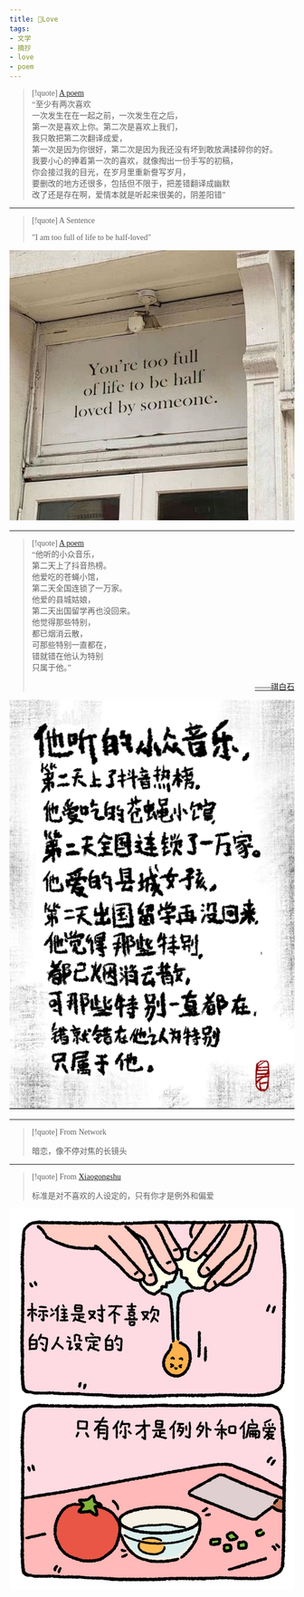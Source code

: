 ```yaml
---
title: 🌸Love
tags:
- 文学
- 摘抄
- love
- poem
---
```


  <style>
    p {
        font-family: Source Sans Pro, SimSun;
        font-variant-east-asian: traditional;
    }

    a {
        font-family: Source Sans Pro, SimSun;
        font-variant-east-asian: traditional;
    }
  </style>

  > [!quote] 
> [A poem](https://www.bilibili.com/video/BV1V24y1x7Nh/?buvid=YF4AFCFA7E0887094E329B9A6FADF98BF343&is_story_h5=false&mid=B1quk6Mlu6tnRY8zjwxWeg%3D%3D&p=1&plat_id=116&share_from=ugc&share_medium=iphone&share_plat=ios&share_session_id=4AD8E5F4-D617-499B-9C19-D5897A7EB825&share_source=QQ&share_tag=s_i&timestamp=1679378304&unique_k=tXa4xdJ&up_id=315154029&vd_source=c47136abc78922800b17d6ce79d6e19f) <br>
> “至少有两次喜欢<br>
> 一次发生在在一起之前，一次发生在之后，<br>
> 第一次是喜欢上你。第二次是喜欢上我们，<br>
> 我只敢把第二次翻译成爱，<br>
> 第一次是因为你很好，第二次是因为我还没有坏到敢放满揉碎你的好。<br>
> 我要小心的捧着第一次的喜欢，就像掏出一份手写的初稿，<br>
> 你会接过我的目光，在岁月里重新誊写岁月，<br>
> 要删改的地方还很多，包括但不限于，把差错翻译成幽默<br>
> 改了还是存在啊，爱情本就是听起来很美的，阴差阳错”


--- 

> [!quote] 
> A Sentence
> 
> "I am too full of life to be half-loved"
> 

![400](文学/attachments/Pasted%20image%2020230321142115.png)

---

> [!quote] 
> [A poem](https://www.bilibili.com/video/BV1Vd4y187Tq/?buvid=YF4AFCFA7E0887094E329B9A6FADF98BF343&is_story_h5=false&mid=B1quk6Mlu6tnRY8zjwxWeg%3D%3D&p=1&plat_id=116&share_from=ugc&share_medium=iphone&share_plat=ios&share_session_id=F81E6185-E382-4E78-95FD-3155869F570B&share_source=QQ&share_tag=s_i&timestamp=1679380048&unique_k=Q9GSCLM&up_id=2009238634&vd_source=c47136abc78922800b17d6ce79d6e19f)<br>
>  “他听的小众音乐，<br>
>  第二天上了抖音热榜。<br>
>  他爱吃的苍蝇小馆，<br>
>  第二天全国连锁了一万家。<br>
>  他爱的县城姑娘，<br>
>  第二天出国留学再也没回来。<br>
>  他觉得那些特别，<br>
>  都已烟消云散，<br>
>  可那些特别一直都在，<br>
>  错就错在他认为特别<br>
>  只属于他。”<br>
>  <a href="https://space.bilibili.com/2009238634"><p style="text-align:right">——祺白石</p></a>

![400](文学/attachments/Pasted%20image%2020230321143300.png)

--- 

> [!quote] 
>  From Network
>  
>  暗恋，像不停对焦的长镜头


--- 

> [!quote] 
>  From [Xiaogongshu](https://www.xiaohongshu.com/explore/6466d391000000001300b055)
>  
>  标准是对不喜欢的人设定的，只有你才是例外和偏爱


![](文学/句子/attachments/Pasted%20image%2020230519160552.png)

